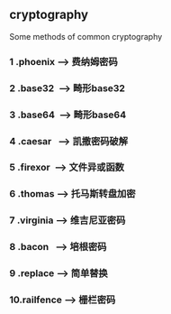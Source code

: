 ## cryptography
Some methods of common cryptography

### 1&nbsp;.phoenix  --> 费纳姆密码
### 2&nbsp;.base32&nbsp;&nbsp;--> 畸形base32
### 3&nbsp;.base64&nbsp;&nbsp;--> 畸形base64
### 4&nbsp;.caesar&nbsp;&nbsp;&nbsp;--> 凯撒密码破解
### 5&nbsp;.firexor&nbsp;&nbsp;--> 文件异或函数
### 6&nbsp;.thomas&nbsp;--> 托马斯转盘加密
### 7&nbsp;.virginia&nbsp;--> 维吉尼亚密码
### 8&nbsp;.bacon&nbsp;&nbsp;&nbsp;--> 培根密码
### 9&nbsp;.replace&nbsp;--> 简单替换
### 10.railfence&nbsp;--> 栅栏密码

